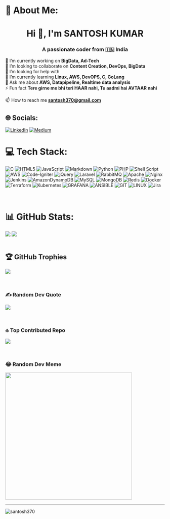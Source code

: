 # 💫 About Me:

<h1 align="center">Hi 👋, I'm SANTOSH KUMAR</h1>

<h3 align="center">A passionate coder from  🇮🇳 India</h3>


🔭 I’m currently working on **BigData, Ad-Tech** <br>
👯 I’m looking to collaborate on **Content Creation, DevOps, BigData** <br>
🤝 I’m looking for help with <br>
🌱 I’m currently learning **Linux, AWS, DevOPS, C, GoLang** <br>
💬 Ask me about **AWS, Datapipeline, Realtime data analysis** <br>
⚡ Fun fact **Tere girne me bhi teri HAAR nahi, Tu aadmi hai AVTAAR nahi** <br>

📫 How to reach me **santosh370@gmail.com**


## 🌐 Socials:
[![LinkedIn](https://img.shields.io/badge/LinkedIn-%230077B5.svg?logo=linkedin&logoColor=white)](https://linkedin.com/in/santosh370) [![Medium](https://img.shields.io/badge/Medium-12100E?logo=medium&logoColor=white)](https://medium.com/@santosh370) 

# 💻 Tech Stack:
![C](https://img.shields.io/badge/c-%2300599C.svg?style=for-the-badge&logo=c&logoColor=white) ![HTML5](https://img.shields.io/badge/html5-%23E34F26.svg?style=for-the-badge&logo=html5&logoColor=white) ![JavaScript](https://img.shields.io/badge/javascript-%23323330.svg?style=for-the-badge&logo=javascript&logoColor=%23F7DF1E) ![Markdown](https://img.shields.io/badge/markdown-%23000000.svg?style=for-the-badge&logo=markdown&logoColor=white) ![Python](https://img.shields.io/badge/python-3670A0?style=for-the-badge&logo=python&logoColor=ffdd54) ![PHP](https://img.shields.io/badge/php-%23777BB4.svg?style=for-the-badge&logo=php&logoColor=white) ![Shell Script](https://img.shields.io/badge/shell_script-%23121011.svg?style=for-the-badge&logo=gnu-bash&logoColor=white) ![AWS](https://img.shields.io/badge/AWS-%23FF9900.svg?style=for-the-badge&logo=amazon-aws&logoColor=white) ![Code-Igniter](https://img.shields.io/badge/CodeIgniter-%23EF4223.svg?style=for-the-badge&logo=codeIgniter&logoColor=white) ![jQuery](https://img.shields.io/badge/jquery-%230769AD.svg?style=for-the-badge&logo=jquery&logoColor=white) ![Laravel](https://img.shields.io/badge/laravel-%23FF2D20.svg?style=for-the-badge&logo=laravel&logoColor=white) ![RabbitMQ](https://img.shields.io/badge/rabbitmq-FF6600?style=for-the-badge&logo=rabbitmq&logoColor=white) ![Apache](https://img.shields.io/badge/apache-%23D42029.svg?style=for-the-badge&logo=apache&logoColor=white) ![Nginx](https://img.shields.io/badge/nginx-%23009639.svg?style=for-the-badge&logo=nginx&logoColor=white) ![Jenkins](https://img.shields.io/badge/jenkins-%232C5263.svg?style=for-the-badge&logo=jenkins&logoColor=white) ![AmazonDynamoDB](https://img.shields.io/badge/Amazon%20DynamoDB-4053D6?style=for-the-badge&logo=Amazon%20DynamoDB&logoColor=white) ![MySQL](https://img.shields.io/badge/mysql-%2300000f.svg?style=for-the-badge&logo=mysql&logoColor=white) ![MongoDB](https://img.shields.io/badge/MongoDB-%234ea94b.svg?style=for-the-badge&logo=mongodb&logoColor=white) ![Redis](https://img.shields.io/badge/redis-%23DD0031.svg?style=for-the-badge&logo=redis&logoColor=white) ![Docker](https://img.shields.io/badge/docker-%230db7ed.svg?style=for-the-badge&logo=docker&logoColor=white) ![Terraform](https://img.shields.io/badge/terraform-%235835CC.svg?style=for-the-badge&logo=terraform&logoColor=white) ![Kubernetes](https://img.shields.io/badge/kubernetes-%23326ce5.svg?style=for-the-badge&logo=kubernetes&logoColor=white) ![GRAFANA](https://img.shields.io/badge/grafana-F46800.svg?style=for-the-badge&logo=grafana&logoColor=white&color=%23F46800) ![ANSIBLE](https://img.shields.io/badge/ansible-%231A1918.svg?style=for-the-badge&logo=ansible&logoColor=white) ![GIT](https://img.shields.io/badge/Git-fc6d26?style=for-the-badge&logo=git&logoColor=white) ![LINUX](https://img.shields.io/badge/Linux-FCC624?style=for-the-badge&logo=linux&logoColor=black) ![Jira](https://img.shields.io/badge/jira-%230A0FFF.svg?style=for-the-badge&logo=jira&logoColor=white)

<br/>

# 📊 GitHub Stats:
![](https://github-readme-stats.vercel.app/api?username=santosh370&theme=city_light&hide_border=false&include_all_commits=false&count_private=false)
![](https://github-readme-streak-stats.herokuapp.com/?user=santosh370&theme=city_light&hide_border=false)<br/>
<br/>

## 🏆 GitHub Trophies
![](https://github-profile-trophy.vercel.app/?username=santosh370&theme=radical&no-frame=false&no-bg=true&margin-w=4)

<br/>

### ✍️ Random Dev Quote
![](https://quotes-github-readme.vercel.app/api?type=horizontal&theme=radical)

<br/>

### 🔝 Top Contributed Repo
![](https://github-contributor-stats.vercel.app/api?username=santosh370&limit=5&theme=dark&combine_all_yearly_contributions=true)

<br/>

### 😂 Random Dev Meme
<img src='https://randommeme-five.vercel.app/' style="height: 400px;"/>

<br/>

---

<p align="left"> <img src="https://komarev.com/ghpvc/?username=santosh370&label=Profile%20views&color=0e75b6&style=flat" alt="santosh370" /> </p>

